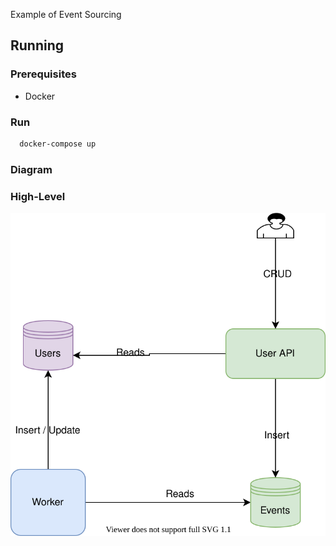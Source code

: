 Example of Event Sourcing

## Running
### Prerequisites
  - Docker

### Run
  ```bash
    docker-compose up
  ```

### Diagram
### High-Level

![High Level](docs/Diagram.svg)
